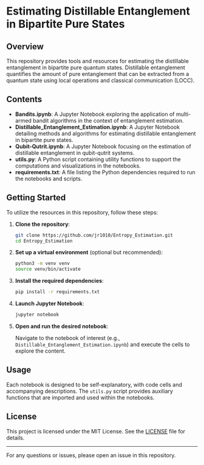 # Estimating Distillable Entanglement in Bipartite Pure States

## Overview

This repository provides tools and resources for estimating the distillable entanglement in bipartite pure quantum states. Distillable entanglement quantifies the amount of pure entanglement that can be extracted from a quantum state using local operations and classical communication (LOCC).

## Contents

- **Bandits.ipynb**: A Jupyter Notebook exploring the application of multi-armed bandit algorithms in the context of entanglement estimation.
- **Distillable_Entanglement_Estimation.ipynb**: A Jupyter Notebook detailing methods and algorithms for estimating distillable entanglement in bipartite pure states.
- **Qubit-Qutrit.ipynb**: A Jupyter Notebook focusing on the estimation of distillable entanglement in qubit-qutrit systems.
- **utils.py**: A Python script containing utility functions to support the computations and visualizations in the notebooks.
- **requirements.txt**: A file listing the Python dependencies required to run the notebooks and scripts.

## Getting Started

To utilize the resources in this repository, follow these steps:

1. **Clone the repository**:

   ```bash
   git clone https://github.com/jr1010/Entropy_Estimation.git
   cd Entropy_Estimation
   ```

2. **Set up a virtual environment** (optional but recommended):

   ```bash
   python3 -m venv venv
   source venv/bin/activate
   ```

3. **Install the required dependencies**:

   ```bash
   pip install -r requirements.txt
   ```

4. **Launch Jupyter Notebook**:

   ```bash
   jupyter notebook
   ```

5. **Open and run the desired notebook**:

   Navigate to the notebook of interest (e.g., `Distillable_Entanglement_Estimation.ipynb`) and execute the cells to explore the content.

## Usage

Each notebook is designed to be self-explanatory, with code cells and accompanying descriptions. The `utils.py` script provides auxiliary functions that are imported and used within the notebooks.

## License

This project is licensed under the MIT License. See the [LICENSE](LICENSE) file for details.

---

For any questions or issues, please open an issue in this repository.
